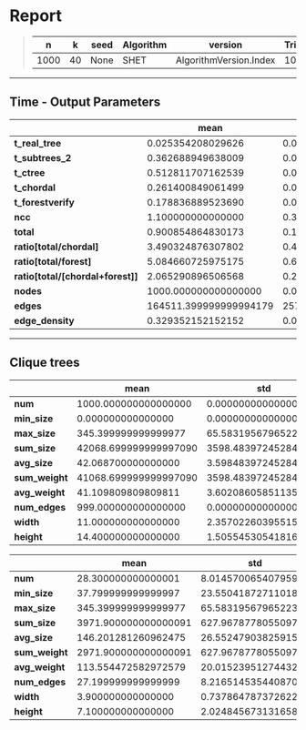 # Report

> |n|k|seed|Algorithm|version|Trials|
> |-|-|-|-|-|-|
> |1000|40|None|SHET|AlgorithmVersion.Index|10|

---
## Time - Output Parameters
||mean|std|
|-|-|-|
|**t_real_tree**|     0.025354208029626|     0.053338404211933|
|**t_subtrees_2**|     0.362688949638009|     0.034200188712451|
|**t_ctree**|     0.512811707162539|     0.069468119413662|
|**t_chordal**|     0.261400849061499|     0.044085865546445|
|**t_forestverify**|     0.178836889523690|     0.023802405768137|
|**ncc**|     1.100000000000000|     0.316227766016838|
|**total**|     0.900854864830173|     0.102135267076415|
|**ratio[total/chordal]**|     3.490324876307802|     0.411160800475942|
|**ratio[total/forest]**|     5.084660725975175|     0.669444984409612|
|**ratio[total/[chordal+forest]]**|     2.065290896506568|     0.236903485824875|
|**nodes**|  1000.000000000000000|     0.000000000000000|
|**edges**|164511.399999999994179| 25764.614408137374994|
|**edge_density**|     0.329352152152152|     0.051580809625901|

---
## Clique trees


||mean|std|
|-|-|-|
|**num**|  1000.000000000000000|     0.000000000000000|
|**min_size**|     0.000000000000000|     0.000000000000000|
|**max_size**|   345.399999999999977|    65.583195679652235|
|**sum_size**| 42068.699999999997090|  3598.483972452843773|
|**avg_size**|    42.068700000000000|     3.598483972452843|
|**sum_weight**| 41068.699999999997090|  3598.483972452843773|
|**avg_weight**|    41.109809809809811|     3.602086058511355|
|**num_edges**|   999.000000000000000|     0.000000000000000|
|**width**|    11.000000000000000|     2.357022603955159|
|**height**|    14.400000000000000|     1.505545305418162|


||mean|std|
|-|-|-|
|**num**|    28.300000000000001|     8.014570065407959|
|**min_size**|    37.799999999999997|    23.550418727110188|
|**max_size**|   345.399999999999977|    65.583195679652235|
|**sum_size**|  3971.900000000000091|   627.967877805509715|
|**avg_size**|   146.201281260962475|    26.552479038259150|
|**sum_weight**|  2971.900000000000091|   627.967877805509715|
|**avg_weight**|   113.554472582972579|    20.015239512744323|
|**num_edges**|    27.199999999999999|     8.216514535440870|
|**width**|     3.900000000000000|     0.737864787372622|
|**height**|     7.100000000000000|     2.024845673131658|

